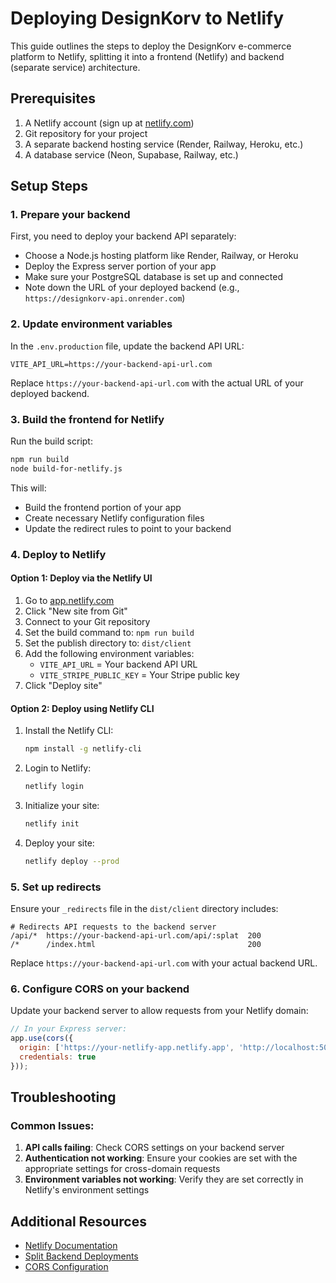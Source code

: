 # Deploying DesignKorv to Netlify

This guide outlines the steps to deploy the DesignKorv e-commerce platform to Netlify, splitting it into a frontend (Netlify) and backend (separate service) architecture.

## Prerequisites

1. A Netlify account (sign up at [netlify.com](https://netlify.com))
2. Git repository for your project
3. A separate backend hosting service (Render, Railway, Heroku, etc.)
4. A database service (Neon, Supabase, Railway, etc.)

## Setup Steps

### 1. Prepare your backend

First, you need to deploy your backend API separately:

- Choose a Node.js hosting platform like Render, Railway, or Heroku
- Deploy the Express server portion of your app
- Make sure your PostgreSQL database is set up and connected
- Note down the URL of your deployed backend (e.g., `https://designkorv-api.onrender.com`)

### 2. Update environment variables

In the `.env.production` file, update the backend API URL:

```
VITE_API_URL=https://your-backend-api-url.com
```

Replace `https://your-backend-api-url.com` with the actual URL of your deployed backend.

### 3. Build the frontend for Netlify

Run the build script:

```bash
npm run build
node build-for-netlify.js
```

This will:
- Build the frontend portion of your app
- Create necessary Netlify configuration files
- Update the redirect rules to point to your backend

### 4. Deploy to Netlify

#### Option 1: Deploy via the Netlify UI

1. Go to [app.netlify.com](https://app.netlify.com)
2. Click "New site from Git"
3. Connect to your Git repository
4. Set the build command to: `npm run build`
5. Set the publish directory to: `dist/client`
6. Add the following environment variables:
   - `VITE_API_URL` = Your backend API URL
   - `VITE_STRIPE_PUBLIC_KEY` = Your Stripe public key
7. Click "Deploy site"

#### Option 2: Deploy using Netlify CLI

1. Install the Netlify CLI:
   ```bash
   npm install -g netlify-cli
   ```

2. Login to Netlify:
   ```bash
   netlify login
   ```

3. Initialize your site:
   ```bash
   netlify init
   ```

4. Deploy your site:
   ```bash
   netlify deploy --prod
   ```

### 5. Set up redirects

Ensure your `_redirects` file in the `dist/client` directory includes:

```
# Redirects API requests to the backend server
/api/*  https://your-backend-api-url.com/api/:splat  200
/*      /index.html                                  200
```

Replace `https://your-backend-api-url.com` with your actual backend URL.

### 6. Configure CORS on your backend

Update your backend server to allow requests from your Netlify domain:

```javascript
// In your Express server:
app.use(cors({
  origin: ['https://your-netlify-app.netlify.app', 'http://localhost:5000'],
  credentials: true
}));
```

## Troubleshooting

### Common Issues:

1. **API calls failing**: Check CORS settings on your backend server
2. **Authentication not working**: Ensure your cookies are set with the appropriate settings for cross-domain requests
3. **Environment variables not working**: Verify they are set correctly in Netlify's environment settings

## Additional Resources

- [Netlify Documentation](https://docs.netlify.com/)
- [Split Backend Deployments](https://www.netlify.com/blog/2021/03/16/how-to-deploy-to-netlify-split-backend-and-frontend-deployment-without-monorepo/)
- [CORS Configuration](https://developer.mozilla.org/en-US/docs/Web/HTTP/CORS)